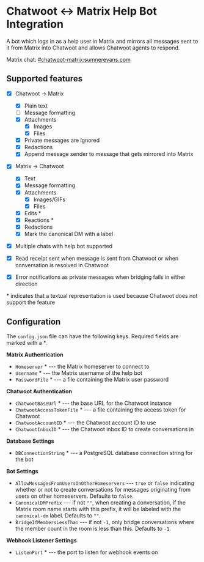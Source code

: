 # Chatwoot <-> Matrix Help Bot Integration

A bot which logs in as a help user in Matrix and mirrors all messages sent to it
from Matrix into Chatwoot and allows Chatwoot agents to respond.

Matrix chat:
[#chatwoot-matrix:sumnerevans.com](https://matrix.to/#/#chatwoot-matrix:sumnerevans.com)

## Supported features

- [x] Chatwoot -> Matrix

  - [x] Plain text
  - [ ] Message formatting
  - [x] Attachments
    - [x] Images
    - [x] Files
  - [x] Private messages are ignored
  - [x] Redactions
  - [x] Append message sender to message that gets mirrored into Matrix

- [x] Matrix -> Chatwoot

  - [x] Text
  - [x] Message formatting
  - [x] Attachments
    - [x] Images/GIFs
    - [x] Files
  - [x] Edits \*
  - [x] Reactions \*
  - [x] Redactions
  - [x] Mark the canonical DM with a label

- [x] Multiple chats with help bot supported
- [x] Read receipt sent when message is sent from Chatwoot or when conversation
      is resolved in Chatwoot
- [x] Error notifications as private messages when bridging fails in either
      direction

\* indicates that a textual representation is used because Chatwoot does not
support the feature

## Configuration

The `config.json` file can have the following keys. Required fields are marked
with a \*.

**Matrix Authentication**

* `Homeserver` \* --- the Matrix homeserver to connect to
* `Username` \* --- the Matrix username of the help bot
* `PasswordFile` \* --- a file containing the Matrix user password

**Chatwoot Authentication**

* `ChatwootBaseUrl` \* --- the base URL for the Chatwoot instance
* `ChatwootAccessTokenFile` \* --- a file containing the access token for
  Chatwoot
* `ChatwootAccountID` \* --- the Chatwoot account ID to use
* `ChatwootInboxID` \* --- the Chatwoot inbox ID to create conversations in

**Database Settings**

* `DBConnectionString` \* --- a PostgreSQL database connection string for the
  bot

**Bot Settings**

* `AllowMessagesFromUsersOnOtherHomeservers` --- `true` or `false` indicating
  whether or not to create conversations for messages originating from users on
  other homeservers. Defaults to `false`.
* `CanonicalDMPrefix` --- if not `""`, when creating a conversation, if the
  Matrix room name starts with this prefix, it will be labeled with the
  `canonical-dm` label. Defaults to `""`.
* `BridgeIfMembersLessThan` --- if not `-1`, only bridge conversations where the
  member count in the room is less than this. Defaults to `-1`.

**Webhook Listener Settings**

* `ListenPort` \* --- the port to listen for webhook events on
